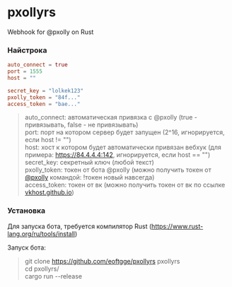 # pxollyrs
Webhook for @pxolly on Rust

### Найстрока 
```toml
auto_connect = true 
port = 1555
host = ""

secret_key = "lolkek123"
pxolly_token = "84f..."
access_token = "bae..."
```
> auto_connect: автоматическая привязка с @pxolly (true - привязывать, false - не привязывать) <br/>
> port: порт на котором сервер будет запущен (2^16, игнорируется, если host != "") <br/>
> host: хост к котором будет автоматически привязан вебхук (для примера: https://84.4.4.4:142, игнорируется, если host == "") <br/>
> secret_key: секретный ключ (любой текст) <br/>
> pxolly_token: токен от бота @pxolly (можно получить токен от [@pxolly](https://vk.me/pxolly) командой: !токен новый навсегда) <br/>
> access_token: токен от вк (можно получить токен от вк по ссылке [vkhost.github.io](https://vkhost.github.io)) <br/>

### Установка
Для запуска бота, требуется компилятор Rust (https://www.rust-lang.org/ru/tools/install)

Запуск бота:
> git clone https://github.com/eoftgge/pxollyrs pxollyrs <br/>
> cd pxollyrs/ <br/>
> cargo run --release <br/>
